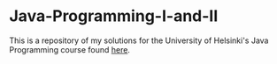 # Java-Programming-I-and-II
This is a repository of my solutions for the University of Helsinki's Java Programming course found <a href="https://java-programming.mooc.fi/">here</a>. 
